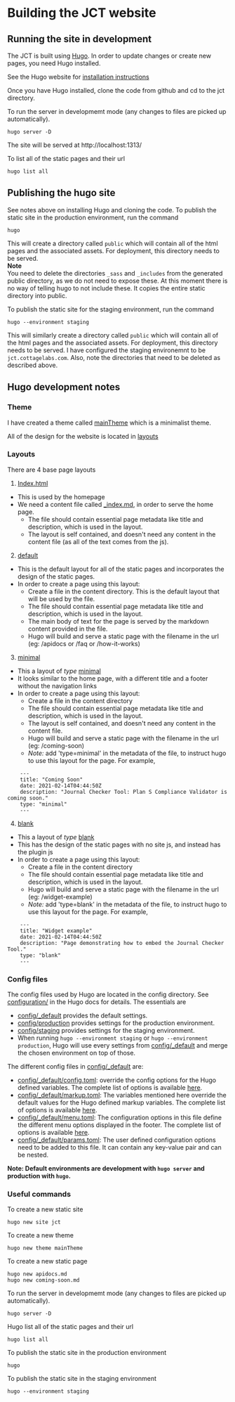 # Building the JCT website

## Running the site in development

The JCT is built using [Hugo](https://gohugo.io/). In order to update changes or create new pages, you need Hugo installed. 

See the Hugo website for [installation instructions](https://gohugo.io/getting-started/installing/)

Once you have Hugo installed, clone the code from github and cd to the jct directory.

To run the server in developmemt mode (any changes to files are picked up automatically).
```
hugo server -D
```
The site will be served at http://localhost:1313/

To list all of the static pages and their url
```
hugo list all
```

## Publishing the hugo site

See notes above on installing Hugo and cloning the code. To publish the static site in the production environment, run the command
```
hugo
```
This will create a directory called `public` which will contain all of the html pages and the associated assets. For deployment, this directory needs to be served.    
**Note**    
You need to delete the directories `_sass` and `_includes` from the generated public directory, as we do not need to expose these. At this moment there is no way of telling hugo to not include these. It copies the entire static directory into public.

To publish the static site for the staging environment, run the command
```
hugo --environment staging
```
This will similarly create a directory called `public` which will contain all of the html pages and the associated assets. For deployment, this directory needs to be served. I have configured the staging environemnt to be `jct.cottagelabs.com`. Also, note the directories that need to be deleted as described above.

## Hugo development notes

### Theme

I have created a theme called [mainTheme](themes/mainTheme) which is a minimalist theme. 

All of the design for the website is located in [layouts](./layouts)


### Layouts

There are 4 base page layouts
1. [Index.html](layouts/index.html)
 - This is used by the homepage
 - We need a content file called [\_index.md](content/_index.md), in order to serve the home page. 
     - The file should contain essential page metadata like title and description, which is used in the layout.
     - The layout is self contained, and doesn't need any content in the content file (as all of the text comes from the js). 

2. [default](layouts/_default/single.html)
 - This is the default layout for all of the static pages and incorporates the design of the static pages.
 - In order to create a page using this layout:
     - Create a file in the content directory. This is the default layout that will be used by the file.
     - The file should contain essential page metadata like title and description, which is used in the layout.
     - The main body of text for the page is served by the markdown content provided in the file.
   - Hugo will build and serve a static page with the filename in the url (eg: /apidocs or /faq or /how-it-works)

3. [minimal](layouts/minimal/single.html)
 - This a layout of _type_ [minimal](layouts/minimal/single.html)
 - It looks similar to the home page, with a different title and a footer without the navigation links
 - In order to create a page using this layout:
     - Create a file in the content directory 
     - The file should contain essential page metadata like title and description, which is used in the layout.
     - The layout is self contained, and doesn't need any content in the content file.
     - Hugo will build and serve a static page with the filename in the url (eg: /coming-soon)
     - *Note:* add 'type=minimal' in the metadata of the file, to instruct hugo to use this layout for the page. For example,
```
    ---
    title: "Coming Soon"
    date: 2021-02-14T04:44:50Z
    description: "Journal Checker Tool: Plan S Compliance Validator is coming soon."
    type: "minimal"
    ---
```


4. [blank](layouts/blank/single.html)
 - This a layout of _type_ [blank](layouts/blank/single.html)
 - This has the design of the static pages with no site js, and instead has the plugin js
 - In order to create a page using this layout:
     - Create a file in the content directory 
     - The file should contain essential page metadata like title and description, which is used in the layout.
     - Hugo will build and serve a static page with the filename in the url (eg: /widget-example)
     - *Note:* add 'type=blank' in the metadata of the file, to instruct hugo to use this layout for the page. For example,
```
    ---
    title: "Widget example"
    date: 2021-02-14T04:44:50Z
    description: "Page demonstrating how to embed the Journal Checker Tool."
    type: "blank"
    ---
```

### Config files
The config files used by Hugo are located in the config directory. See [configuration/](https://gohugo.io/getting-started/configuration/) in the Hugo docs for details. The essentials are
 - [config/\_default](default) provides the default settings.
 - [config/production](production) provides settings for the production environment.
 - [config/staging](staging) provides settings for the staging environment.
 - When running `hugo --environment staging` or `hugo --environment production`, Hugo will use every settings from [config/\_default](default) and merge the chosen environment on top of those.

 The different config files in [config/\_default](default) are:
 - [config/\_default/config.toml](config/\_default/config.toml): override the config options for the Hugo defined variables. The complete list of options is available [here](https://gohugo.io/getting-started/configuration/#all-configuration-settings).
 - [config/\_default/markup.toml](config/\_default/markup.toml): The variables mentioned here override the default values for the Hugo defined markup variables. The complete list of options is available [here](https://gohugo.io/getting-started/configuration-markup).
 - [config/\_default/menu.toml](config/\_default/markup.toml): The configuration options in this file define the different menu options displayed in the footer. The complete list of options is available [here](https://gohugo.io/content-management/menus/#add-non-content-entries-to-a-menu).
 - [config/\_default/params.toml](config/\_default/params.toml): The user defined configuration options need to be added to this file. It can contain any key-value pair and can be nested. 

**Note: Default environments are development with `hugo server` and production with `hugo`.**


### Useful commands

To create a new static site

```
hugo new site jct
```

To create a new theme 
```
hugo new theme mainTheme
```

To create a new static page
```
hugo new apidocs.md
hugo new coming-soon.md
```

To run the server in developmemt mode (any changes to files are picked up automatically).
```
hugo server -D
```

Hugo list all of the static pages and their url
```
hugo list all
```

To publish the static site in the production environment
```
hugo
```

To publish the static site in the staging environment
```
hugo --environment staging
```
